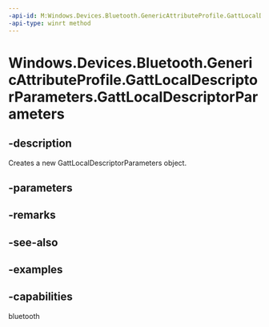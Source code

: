 ```yaml
---
-api-id: M:Windows.Devices.Bluetooth.GenericAttributeProfile.GattLocalDescriptorParameters.#ctor
-api-type: winrt method
---
```


<!-- Method syntax.
public GattLocalDescriptorParameters.GattLocalDescriptorParameters()
-->

# Windows.Devices.Bluetooth.GenericAttributeProfile.GattLocalDescriptorParameters.GattLocalDescriptorParameters

## -description
Creates a new GattLocalDescriptorParameters object.

## -parameters

## -remarks

## -see-also

## -examples


## -capabilities
bluetooth
